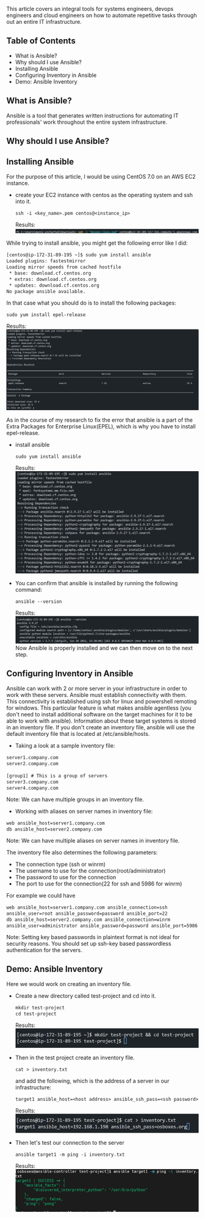 This article covers an integral tools for systems engineers, devops engineers and cloud engineers on how to automate repetitive tasks through out an entire IT infrastructure.

## Table of Contents
- What is Ansible?
- Why should I use Ansible?
- Installing Ansible
- Configuring Inventory in Ansible
- Demo: Ansible Inventory



## What is Ansible?
Ansible is a tool that generates written instructions for automating IT professionals' work throughout the entire system infrastructure.

## Why should I use Ansible?


## Installing Ansible
For the purpose of this article, I would be using CentOS 7.0 on an AWS EC2 instance.

- create your EC2 instance with centos as the operating system and ssh into it.
    ```
    ssh -i <key_name>.pem centos@<instance_ip>
    ```
    Results:
    ![](img/ssh.png)

While trying to install ansible, you might get the following error like I did:
```
[centos@ip-172-31-89-195 ~]$ sudo yum install ansible
Loaded plugins: fastestmirror
Loading mirror speeds from cached hostfile
 * base: download.cf.centos.org
 * extras: download.cf.centos.org
 * updates: download.cf.centos.org        
No package ansible available.
```
In that case what you should do is to install the following packages:
```
sudo yum install epel-release
```
Results:
![](img/epel-release.png)

As in the course of my research to fix the error that ansible is a part of the Extra Packages for Enterprise Linux(EPEL), which is why you have to install epel-release.

- install ansible
    ```
    sudo yum install ansible
    ```
    Results:
    ![](img/ansible.png)

- You can confirm that ansible is installed by running the following command:
    ```
    ansible --version
    ```
    Results:
    ![](img/ansible-version.png)
Now Ansible is properly installed and we can then move on to the next step.

## Configuring Inventory in Ansible
Ansible can work with 2 or more server in your infrastructure in order to work with these servers. Ansible must establish connectivity with them. This connectivity is established using ssh for linux and powershell remoting for windows. This particular feature is what makes ansible agentless (you don't need to install additional software on the target machines for it to be able to work with ansible).
Information about these target systems is stored in an inventory file.
If you don't create an inventory file, ansible will use the default inventory file that is located at /etc/ansible/hosts.

- Taking a look at a sample inventory file:
```
server1.company.com
server2.company.com

[group1] # This is a group of servers
server3.company.com
server4.company.com
```
Note: We can have multiple groups in an inventory file.

- Working with aliases on server names in inventory file:
```
web ansible_host=server1.company.com
db ansible_host=server2.company.com
```
Note: We can have multiple aliases on server names in inventory file.

The inventory file also determines the following parameters:
- The connection type (ssh or winrm)
- The username to use for the connection(root/administrator)
- The password to use for the connection
- The port to use for the connection(22 for ssh and 5986 for winrm)

For example we could have
```
web ansible_host=server1.company.com ansible_connection=ssh ansible_user=root ansible_password=password ansible_port=22
db ansible_host=server2.company.com ansible_connection=winrm ansible_user=administrator ansible_password=password ansible_port=5986
```
Note: Setting key based passwords in plaintext format is not ideal for security reasons. You should set up ssh-key based passwordless authentication for the servers.

## Demo: Ansible Inventory
Here we would work on creating an inventory file.

- Create a new directory called test-project and cd into it.
    ```
    mkdir test-project
    cd test-project
    ```
    Results:
    ![](img/test-project.png)

- Then in the test project create an inventory file.
    ```
    cat > inventory.txt
    ```
    and add the following, which is the address of a server in our infrastructure:
    ```
    target1 ansible_host=<host address> ansible_ssh_pass=<ssh password>
    ```
    Results:
    ![](img/inventory.png)

- Then let's test our connection to the server
    ```
    ansible target1 -m ping -i inventory.txt
    ```
    Results:
    ![](img/ansible-ping.png)